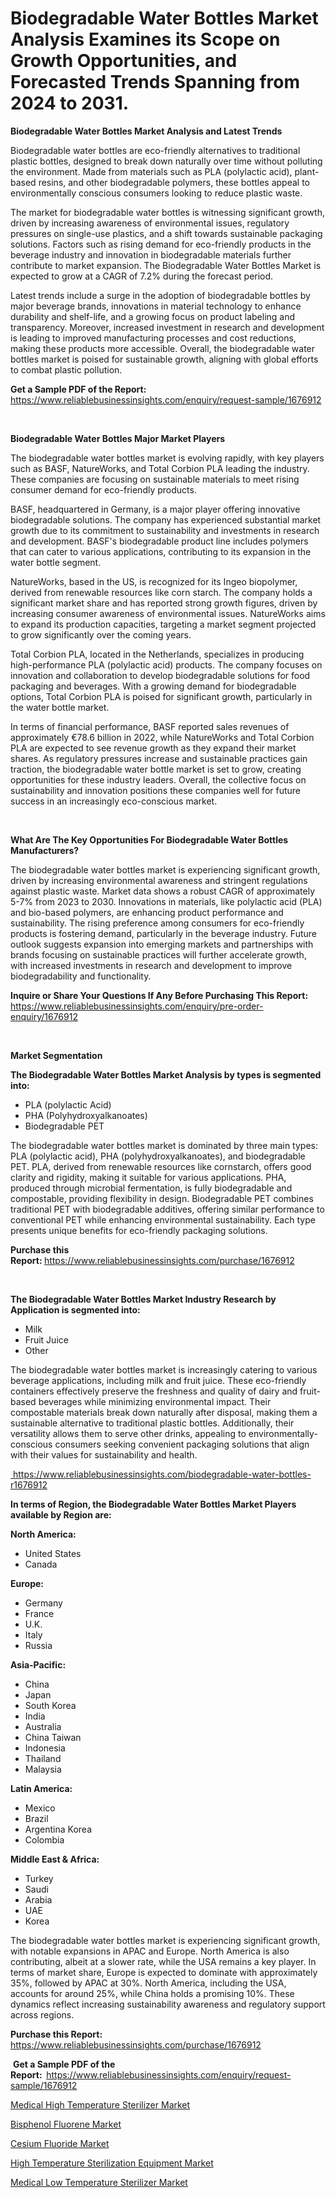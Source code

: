 <p><h1>Biodegradable Water Bottles Market Analysis Examines its Scope on Growth Opportunities, and Forecasted Trends Spanning from 2024 to 2031.</h1></p><p><strong>Biodegradable Water Bottles Market Analysis and Latest Trends</strong></p>
<p><p>Biodegradable water bottles are eco-friendly alternatives to traditional plastic bottles, designed to break down naturally over time without polluting the environment. Made from materials such as PLA (polylactic acid), plant-based resins, and other biodegradable polymers, these bottles appeal to environmentally conscious consumers looking to reduce plastic waste.</p><p>The market for biodegradable water bottles is witnessing significant growth, driven by increasing awareness of environmental issues, regulatory pressures on single-use plastics, and a shift towards sustainable packaging solutions. Factors such as rising demand for eco-friendly products in the beverage industry and innovation in biodegradable materials further contribute to market expansion. The Biodegradable Water Bottles Market is expected to grow at a CAGR of 7.2% during the forecast period.</p><p>Latest trends include a surge in the adoption of biodegradable bottles by major beverage brands, innovations in material technology to enhance durability and shelf-life, and a growing focus on product labeling and transparency. Moreover, increased investment in research and development is leading to improved manufacturing processes and cost reductions, making these products more accessible. Overall, the biodegradable water bottles market is poised for sustainable growth, aligning with global efforts to combat plastic pollution.</p></p>
<p><strong>Get a Sample PDF of the Report:&nbsp;</strong> <a href="https://www.reliablebusinessinsights.com/enquiry/request-sample/1676912?utm_campaign=1109&utm_medium=2&utm_source=Github&utm_content=ia&utm_term=09112024&utm_id=biodegradable-water-bottles">https://www.reliablebusinessinsights.com/enquiry/request-sample/1676912</a></p>
<p>&nbsp;</p>
<p><strong>Biodegradable Water Bottles Major Market Players</strong></p>
<p><p>The biodegradable water bottles market is evolving rapidly, with key players such as BASF, NatureWorks, and Total Corbion PLA leading the industry. These companies are focusing on sustainable materials to meet rising consumer demand for eco-friendly products.</p><p>BASF, headquartered in Germany, is a major player offering innovative biodegradable solutions. The company has experienced substantial market growth due to its commitment to sustainability and investments in research and development. BASF's biodegradable product line includes polymers that can cater to various applications, contributing to its expansion in the water bottle segment.</p><p>NatureWorks, based in the US, is recognized for its Ingeo biopolymer, derived from renewable resources like corn starch. The company holds a significant market share and has reported strong growth figures, driven by increasing consumer awareness of environmental issues. NatureWorks aims to expand its production capacities, targeting a market segment projected to grow significantly over the coming years.</p><p>Total Corbion PLA, located in the Netherlands, specializes in producing high-performance PLA (polylactic acid) products. The company focuses on innovation and collaboration to develop biodegradable solutions for food packaging and beverages. With a growing demand for biodegradable options, Total Corbion PLA is poised for significant growth, particularly in the water bottle market.</p><p>In terms of financial performance, BASF reported sales revenues of approximately €78.6 billion in 2022, while NatureWorks and Total Corbion PLA are expected to see revenue growth as they expand their market shares. As regulatory pressures increase and sustainable practices gain traction, the biodegradable water bottle market is set to grow, creating opportunities for these industry leaders. Overall, the collective focus on sustainability and innovation positions these companies well for future success in an increasingly eco-conscious market.</p></p>
<p>&nbsp;</p>
<p><strong>What Are The Key Opportunities For Biodegradable Water Bottles Manufacturers?</strong></p>
<p><p>The biodegradable water bottles market is experiencing significant growth, driven by increasing environmental awareness and stringent regulations against plastic waste. Market data shows a robust CAGR of approximately 5-7% from 2023 to 2030. Innovations in materials, like polylactic acid (PLA) and bio-based polymers, are enhancing product performance and sustainability. The rising preference among consumers for eco-friendly products is fostering demand, particularly in the beverage industry. Future outlook suggests expansion into emerging markets and partnerships with brands focusing on sustainable practices will further accelerate growth, with increased investments in research and development to improve biodegradability and functionality.</p></p>
<p><strong>Inquire or Share Your Questions If Any Before Purchasing This Report:</strong> <a href="https://www.reliablebusinessinsights.com/enquiry/pre-order-enquiry/1676912?utm_campaign=1109&utm_medium=2&utm_source=Github&utm_content=ia&utm_term=09112024&utm_id=biodegradable-water-bottles">https://www.reliablebusinessinsights.com/enquiry/pre-order-enquiry/1676912</a></p>
<p>&nbsp;</p>
<p><strong>Market Segmentation</strong></p>
<p><strong>The Biodegradable Water Bottles Market Analysis by types is segmented into:</strong></p>
<p><ul><li>PLA (polylactic Acid)</li><li>PHA (Polyhydroxyalkanoates)</li><li>Biodegradable PET</li></ul></p>
<p><p>The biodegradable water bottles market is dominated by three main types: PLA (polylactic acid), PHA (polyhydroxyalkanoates), and biodegradable PET. PLA, derived from renewable resources like cornstarch, offers good clarity and rigidity, making it suitable for various applications. PHA, produced through microbial fermentation, is fully biodegradable and compostable, providing flexibility in design. Biodegradable PET combines traditional PET with biodegradable additives, offering similar performance to conventional PET while enhancing environmental sustainability. Each type presents unique benefits for eco-friendly packaging solutions.</p></p>
<p><strong>Purchase this Report:&nbsp;</strong><a href="https://www.reliablebusinessinsights.com/purchase/1676912?utm_campaign=1109&utm_medium=2&utm_source=Github&utm_content=ia&utm_term=09112024&utm_id=biodegradable-water-bottles">https://www.reliablebusinessinsights.com/purchase/1676912</a></p>
<p>&nbsp;</p>
<p><strong>The Biodegradable Water Bottles Market Industry Research by Application is segmented into:</strong></p>
<p><ul><li>Milk</li><li>Fruit Juice</li><li>Other</li></ul></p>
<p><p>The biodegradable water bottles market is increasingly catering to various beverage applications, including milk and fruit juice. These eco-friendly containers effectively preserve the freshness and quality of dairy and fruit-based beverages while minimizing environmental impact. Their compostable materials break down naturally after disposal, making them a sustainable alternative to traditional plastic bottles. Additionally, their versatility allows them to serve other drinks, appealing to environmentally-conscious consumers seeking convenient packaging solutions that align with their values for sustainability and health.</p></p>
<p><a href="https://www.reliablebusinessinsights.com/biodegradable-water-bottles-r1676912?utm_campaign=1109&utm_medium=2&utm_source=Github&utm_content=ia&utm_term=09112024&utm_id=biodegradable-water-bottles">&nbsp;https://www.reliablebusinessinsights.com/biodegradable-water-bottles-r1676912</a></p>
<p><strong>In terms of Region, the Biodegradable Water Bottles Market Players available by Region are:</strong></p>
<p>
    <p> <strong> North America: </strong>
        <ul>
            <li>United States</li>
            <li>Canada</li>
        </ul>
        </p> 
    <p> <strong> Europe: </strong>
        <ul>
            <li>Germany</li>
            <li>France</li>
            <li>U.K.</li>
            <li>Italy</li>
            <li>Russia</li>
        </ul>
        </p> 
    <p> <strong> Asia-Pacific: </strong>
        <ul>
            <li>China</li>
            <li>Japan</li>
            <li>South Korea</li>
            <li>India</li>
            <li>Australia</li>
            <li>China Taiwan</li>
            <li>Indonesia</li>
            <li>Thailand</li>
            <li>Malaysia</li>
        </ul>
        </p> 
    <p> <strong> Latin America: </strong>
        <ul>
            <li>Mexico</li>
            <li>Brazil</li>
            <li>Argentina Korea</li>
            <li>Colombia</li>
        </ul>
        </p> 
    <p> <strong> Middle East & Africa: </strong>
        <ul>
            <li>Turkey</li>
            <li>Saudi</li>
            <li>Arabia</li>
            <li>UAE</li>
            <li>Korea</li>
        </ul>
    </p>
    </p>
<p><p>The biodegradable water bottles market is experiencing significant growth, with notable expansions in APAC and Europe. North America is also contributing, albeit at a slower rate, while the USA remains a key player. In terms of market share, Europe is expected to dominate with approximately 35%, followed by APAC at 30%. North America, including the USA, accounts for around 25%, while China holds a promising 10%. These dynamics reflect increasing sustainability awareness and regulatory support across regions.</p></p>
<p><strong>Purchase this Report: </strong><a href="https://www.reliablebusinessinsights.com/purchase/1676912?utm_campaign=1109&utm_medium=2&utm_source=Github&utm_content=ia&utm_term=09112024&utm_id=biodegradable-water-bottles">https://www.reliablebusinessinsights.com/purchase/1676912</a></p>
<p>&nbsp;<strong>Get a Sample PDF of the Report:&nbsp;&nbsp;</strong><a href="https://www.reliablebusinessinsights.com/enquiry/request-sample/1676912?utm_campaign=1109&utm_medium=2&utm_source=Github&utm_content=ia&utm_term=09112024&utm_id=biodegradable-water-bottles">https://www.reliablebusinessinsights.com/enquiry/request-sample/1676912</a></p>
<p><strong></strong></p>
<p><p><a href="https://issuu.com/reportprime-2/docs/medical-high-temperature-sterilizer_2d49d6e6a3a5f5?utm_campaign=1109&utm_medium=2&utm_source=Github&utm_content=ia&utm_term=09112024&utm_id=biodegradable-water-bottles">Medical High Temperature Sterilizer Market</a></p><p><a href="https://github.com/seraphinaqist/Market-Research-Report-List-1/blob/main/bisphenol-fluorene-market.md?utm_campaign=1109&utm_medium=2&utm_source=Github&utm_content=ia&utm_term=09112024&utm_id=biodegradable-water-bottles">Bisphenol Fluorene Market</a></p><p><a href="https://github.com/stumpefzclearez/Market-Research-Report-List-1/blob/main/cesium-fluoride-market.md?utm_campaign=1109&utm_medium=2&utm_source=Github&utm_content=ia&utm_term=09112024&utm_id=biodegradable-water-bottles">Cesium Fluoride Market</a></p><p><a href="https://issuu.com/reportprime-2/docs/high-temperature-sterilization-equi_08b6570940a72c?utm_campaign=1109&utm_medium=2&utm_source=Github&utm_content=ia&utm_term=09112024&utm_id=biodegradable-water-bottles">High Temperature Sterilization Equipment Market</a></p><p><a href="https://issuu.com/reportprime-2/docs/medical-low-temperature-sterilizer-_58c65310698c5c?utm_campaign=1109&utm_medium=2&utm_source=Github&utm_content=ia&utm_term=09112024&utm_id=biodegradable-water-bottles">Medical Low Temperature Sterilizer Market</a></p></p>